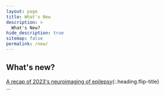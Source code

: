 ```yaml
---
layout: page
title: What's New
description: >
  What's New?
hide_description: true
sitemap: false
permalink: /new/
---
```


## What's new?
[A recap of 2023's neuroimaging of epilepsy]{:.heading.flip-title} \
...


[A recap of 2023's neuroimaging of epilepsy]: 2023.12.08.md